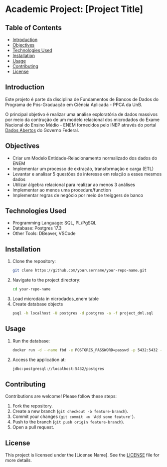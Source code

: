 # Academic Project: [Project Title]

## Table of Contents
- [Introduction](#introduction)
- [Objectives](#objectives)
- [Technologies Used](#technologies-used)
- [Installation](#installation)
- [Usage](#usage)
- [Contributing](#contributing)
- [License](#license)

## Introduction
Este projeto é parte da disciplina de Fundamentos de Bancos de Dados do Programa de Pós-Graduação em Ciência Aplicada - PPCA da UnB.

O principal objetivo é realizar uma análise exploratória de dados massivos por meio da contrução de um modelo relacional dos microdados 
do Exame Nacional do Ensino Médio - ENEM fornecidos pelo INEP através do portal [Dados Abertos](https://www.gov.br/inep/pt-br/acesso-a-informacao/dados-abertos/microdados/enem) do Governo Federal.

## Objectives
- Criar um Modelo Entidade-Relacionamento normalizado dos dados do ENEM
- Implementar um processo de extração, transformação e carga (ETL)
- Levantar e analisar 5 questões de interesse em relação a esses mesmos dados
- Utilizar álgebra relacional para realizar ao menos 3 análises
- Implementar ao menos uma procedure/function
- Implementar regras de negócio por meio de treiggers de banco

## Technologies Used
- Programming Language: SQL, PL/PgSQL
- Database: Postgres 17.3
- Other Tools: DBeaver, VSCode

## Installation
1. Clone the repository:
    ```sh
    git clone https://github.com/yourusername/your-repo-name.git
    ```
2. Navigate to the project directory:
    ```sh
    cd your-repo-name
    ```
3. Load microdata in nicrodados_enem table
4. Create database objects
    ```sh
    psql -h localhost -U postgres -d postgres -a -f project_dml.sql
    ```

## Usage
1. Run the database:
    ```sh
    docker run -d --name fbd -e POSTGRES_PASSWORD=passwd -p 5432:5432 -e PGDATA=/var/lib/postgresql/data/pgdata -v .\data:/var/lib/postgresql/data postgres
    ```
2. Access the application at:
    ```sh
    jdbc:postgresql://localhost:5432/postgres
    ```

## Contributing
Contributions are welcome! Please follow these steps:
1. Fork the repository.
2. Create a new branch (`git checkout -b feature-branch`).
3. Commit your changes (`git commit -m 'Add some feature'`).
4. Push to the branch (`git push origin feature-branch`).
5. Open a pull request.

## License
This project is licensed under the [License Name]. See the [LICENSE](LICENSE) file for more details.